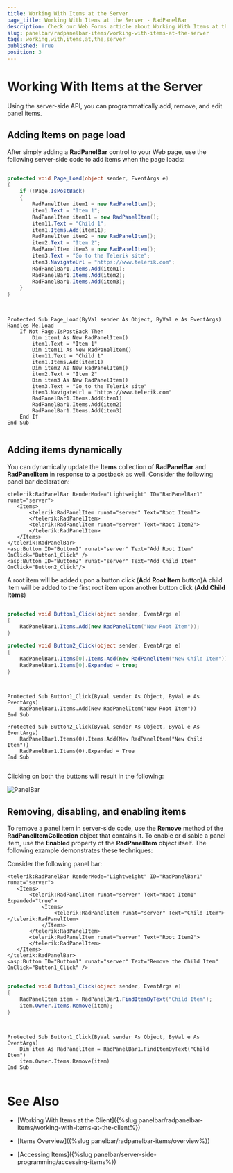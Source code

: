 ```yaml
---
title: Working With Items at the Server
page_title: Working With Items at the Server - RadPanelBar
description: Check our Web Forms article about Working With Items at the Server.
slug: panelbar/radpanelbar-items/working-with-items-at-the-server
tags: working,with,items,at,the,server
published: True
position: 3
---
```


# Working With Items at the Server



Using the server-side API, you can programmatically add, remove, and edit panel items.

## Adding Items on page load

After simply adding a **RadPanelBar** control to your Web page, use the following server-side code to add items when the page loads:



````C#
	
protected void Page_Load(object sender, EventArgs e) 
{ 
    if (!Page.IsPostBack) 
    { 
        RadPanelItem item1 = new RadPanelItem(); 
        item1.Text = "Item 1"; 
        RadPanelItem item11 = new RadPanelItem(); 
        item11.Text = "Child 1";
		item1.Items.Add(item11);
        RadPanelItem item2 = new RadPanelItem();
        item2.Text = "Item 2"; 
        RadPanelItem item3 = new RadPanelItem();
        item3.Text = "Go to the Telerik site"; 
        item3.NavigateUrl = "https://www.telerik.com"; 
        RadPanelBar1.Items.Add(item1); 
        RadPanelBar1.Items.Add(item2); 
        RadPanelBar1.Items.Add(item3); 
    } 
}
	
````
````VB.NET
	
Protected Sub Page_Load(ByVal sender As Object, ByVal e As EventArgs) Handles Me.Load
    If Not Page.IsPostBack Then
        Dim item1 As New RadPanelItem()
        item1.Text = "Item 1"
        Dim item11 As New RadPanelItem()
        item11.Text = "Child 1"
        item1.Items.Add(item11)
        Dim item2 As New RadPanelItem()
        item2.Text = "Item 2"
        Dim item3 As New RadPanelItem()
        item3.Text = "Go to the Telerik site"
        item3.NavigateUrl = "https://www.telerik.com"
        RadPanelBar1.Items.Add(item1)
        RadPanelBar1.Items.Add(item2)
        RadPanelBar1.Items.Add(item3)
    End If
End Sub
	
````


## Adding items dynamically

You can dynamically update the **Items** collection of **RadPanelBar** and **RadPanelItem** in response to a postback as well. Consider the following panel bar declaration:

````ASPNET
<telerik:RadPanelBar RenderMode="Lightweight" ID="RadPanelBar1" runat="server">
   <Items>
       <telerik:RadPanelItem runat="server" Text="Root Item1">
       </telerik:RadPanelItem>
       <telerik:RadPanelItem runat="server" Text="Root Item2">                  
       </telerik:RadPanelItem>               
   </Items>           
</telerik:RadPanelBar>
<asp:Button ID="Button1" runat="server" Text="Add Root Item" OnClick="Button1_Click" />
<asp:Button ID="Button2" runat="server" Text="Add Child Item" OnClick="Button2_Click"/> 
````



A root item will be added upon a button click (**Add Root Item** button)A child item will be added to the first root item upon another button click (**Add Child Items**)



````C#
	
protected void Button1_Click(object sender, EventArgs e) 
{ 
    RadPanelBar1.Items.Add(new RadPanelItem("New Root Item")); 
}

protected void Button2_Click(object sender, EventArgs e) 
{ 
    RadPanelBar1.Items[0].Items.Add(new RadPanelItem("New Child Item")); 
    RadPanelBar1.Items[0].Expanded = true; 
}
	
````
````VB.NET
	
Protected Sub Button1_Click(ByVal sender As Object, ByVal e As EventArgs)
    RadPanelBar1.Items.Add(New RadPanelItem("New Root Item"))
End Sub

Protected Sub Button2_Click(ByVal sender As Object, ByVal e As EventArgs)
    RadPanelBar1.Items(0).Items.Add(New RadPanelItem("New Child Item"))
    RadPanelBar1.Items(0).Expanded = True
End Sub
	
````


Clicking on both the buttons will result in the following:

![PanelBar](images/panelbar_additemsonbuttonclick.gif)

## Removing, disabling, and enabling items

To remove a panel item in server-side code, use the **Remove** method of the **RadPanelItemCollection** object that contains it. To enable or disable a panel item, use the **Enabled** property of the **RadPanelItem** object itself. The following example demonstrates these techniques:

Consider the following panel bar:

````ASPNET
<telerik:RadPanelBar RenderMode="Lightweight" ID="RadPanelBar1" runat="server">
   <Items>
       <telerik:RadPanelItem runat="server" Text="Root Item1" Expanded="true">
           <Items>
               <telerik:RadPanelItem runat="server" Text="Child Item"></telerik:RadPanelItem>
           </Items>
       </telerik:RadPanelItem>
       <telerik:RadPanelItem runat="server" Text="Root Item2">                  
       </telerik:RadPanelItem>               
   </Items>           
</telerik:RadPanelBar>
<asp:Button ID="Button1" runat="server" Text="Remove the Child Item" OnClick="Button1_Click" /> 
````





````C#
	
protected void Button1_Click(object sender, EventArgs e)
{ 
    RadPanelItem item = RadPanelBar1.FindItemByText("Child Item"); 
    item.Owner.Items.Remove(item); 
}
	
````
````VB.NET
	
Protected Sub Button1_Click(ByVal sender As Object, ByVal e As EventArgs)
    Dim item As RadPanelItem = RadPanelBar1.FindItemByText("Child Item")
    item.Owner.Items.Remove(item)
End Sub
	
````


# See Also

 * [Working With Items at the Client]({%slug panelbar/radpanelbar-items/working-with-items-at-the-client%})

 * [Items Overview]({%slug panelbar/radpanelbar-items/overview%})

 * [Accessing Items]({%slug panelbar/server-side-programming/accessing-items%})
